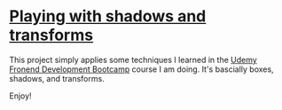 # [Playing with shadows and transforms](https://camille.fyrfli.io/shadows/)

This project simply applies some techniques I learned in the [Udemy Fronend Development Bootcamp](https://www.udemy.com/course/front-end-web-development-bootcamp-build-a-twitter-clone/learn/lecture/15018802#overview) course I am doing. It's bascially boxes, shadows, and transforms.

Enjoy!